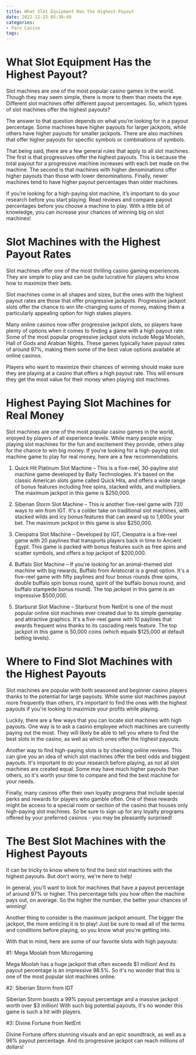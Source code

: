```yaml
---
title: What Slot Equipment Has the Highest Payout
date: 2022-12-25 05:38:49
categories:
- Parx Casino
tags:
---
```



#  What Slot Equipment Has the Highest Payout?

Slot machines are one of the most popular casino games in the world. Though they may seem simple, there is more to them than meets the eye. Different slot machines offer different payout percentages. So, which types of slot machines offer the highest payouts?

The answer to that question depends on what you’re looking for in a payout percentage. Some machines have higher payouts for larger jackpots, while others have higher payouts for smaller jackpots. There are also machines that offer higher payouts for specific symbols or combinations of symbols.

That being said, there are a few general rules that apply to all slot machines. The first is that progressives offer the highest payouts. This is because the total payout for a progressive machine increases with each bet made on the machine. The second is that machines with higher denominations offer higher payouts than those with lower denominations. Finally, newer machines tend to have higher payout percentages than older machines.

If you’re looking for a high-paying slot machine, it’s important to do your research before you start playing. Read reviews and compare payout percentages before you choose a machine to play. With a little bit of knowledge, you can increase your chances of winning big on slot machines!

#  Slot Machines with the Highest Payout Rates

Slot machines offer one of the most thrilling casino gaming experiences. They are simple to play and can be quite lucrative for players who know how to maximize their bets.

Slot machines come in all shapes and sizes, but the ones with the highest payout rates are those that offer progressive jackpots. Progressive jackpot slots offer the chance to win life-changing sums of money, making them a particularly appealing option for high stakes players.

Many online casinos now offer progressive jackpot slots, so players have plenty of options when it comes to finding a game with a high payout rate. Some of the most popular progressive jackpot slots include Mega Moolah, Hall of Gods and Arabian Nights. These games typically have payout rates of around 97%, making them some of the best value options available at online casinos.

Players who want to maximize their chances of winning should make sure they are playing at a casino that offers a high payout rate. This will ensure they get the most value for their money when playing slot machines.

#  Highest Paying Slot Machines for Real Money

Slot machines are one of the most popular casino games in the world, enjoyed by players of all experience levels. While many people enjoy playing slot machines for the fun and excitement they provide, others play for the chance to win big money. If you're looking for a high-paying slot machine game to play for real money, here are a few recommendations.

1. Quick Hit Platinum Slot Machine – This is a five-reel, 30-payline slot machine game developed by Bally Technologies. It's based on the classic American slots game called Quick Hits, and offers a wide range of bonus features including free spins, stacked wilds, and multipliers. The maximum jackpot in this game is $250,000.

2. Siberian Storm Slot Machine – This is another five-reel game with 720 ways to win from IGT. It's a colder take on traditional slot machines, with stacked wilds and icy bonus features that can award up to 1,600x your bet. The maximum jackpot in this game is also $250,000.

3. Cleopatra Slot Machine – Developed by IGT, Cleopatra is a five-reel game with 20 paylines that transports players back in time to Ancient Egypt. This game is packed with bonus features such as free spins and scatter symbols, and offers a top jackpot of $200,000.

4. Buffalo Slot Machine – If you're looking for an animal-themed slot machine with big rewards, Buffalo from Aristocrat is a great option. It's a five-reel game with fifty paylines and four bonus rounds (free spins, double buffalo spin bonus round, spirit of the buffalo bonus round, and buffalo stampede bonus round). The top jackpot in this game is an impressive $500,000.

5. Starburst Slot Machine – Starburst from NetEnt is one of the most popular online slot machines ever created due to its simple gameplay and attractive graphics. It's a five-reel game with 10 paylines that awards frequent wins thanks to its cascading reels feature. The top jackpot in this game is 50,000 coins (which equals $125,000 at default betting levels).

#  Where to Find Slot Machines with the Highest Payouts 

Slot machines are popular with both seasoned and beginner casino players thanks to the potential for large payouts. While some slot machines payout more frequently than others, it's important to find the ones with the highest payouts if you're looking to maximize your profits while playing.

Luckily, there are a few ways that you can locate slot machines with high payouts. One way is to ask a casino employee which machines are currently paying out the most. They will likely be able to tell you where to find the best slots in the casino, as well as which ones offer the highest payouts.

Another way to find high-paying slots is by checking online reviews. This can give you an idea of which slot machines offer the best odds and biggest payouts. It's important to do your research before playing, as not all slot machines are created equal. Some may have much higher payouts than others, so it's worth your time to compare and find the best machine for your needs.

Finally, many casinos offer their own loyalty programs that include special perks and rewards for players who gamble often. One of these rewards might be access to a special room or section of the casino that houses only high-paying slot machines. So be sure to sign up for any loyalty programs offered by your preferred casinos - you may be pleasantly surprised!

#  The Best Slot Machines with the Highest Payouts

It can be tricky to know where to find the best slot machines with the highest payouts. But don't worry, we're here to help!

In general, you'll want to look for machines that have a payout percentage of around 97% or higher. This percentage tells you how often the machine pays out, on average. So the higher the number, the better your chances of winning!

Another thing to consider is the maximum jackpot amount. The bigger the jackpot, the more enticing it is to play! Just be sure to read all of the terms and conditions before playing, so you know what you're getting into.

With that in mind, here are some of our favorite slots with high payouts:

#1: Mega Moolah from Microgaming

Mega Moolah has a huge jackpot that often exceeds $1 million! And its payout percentage is an impressive 98.5%. So it's no wonder that this is one of the most popular slot machines online.

#2: Siberian Storm from IGT

Siberian Storm boasts a 99% payout percentage and a massive jackpot worth over $3 million! With such big potential payouts, it's no wonder this game is such a hit with players.

#3: Divine Fortune from NetEnt

Divine Fortune offers stunning visuals and an epic soundtrack, as well as a 96% payout percentage. And its progressive jackpot can reach millions of dollars!